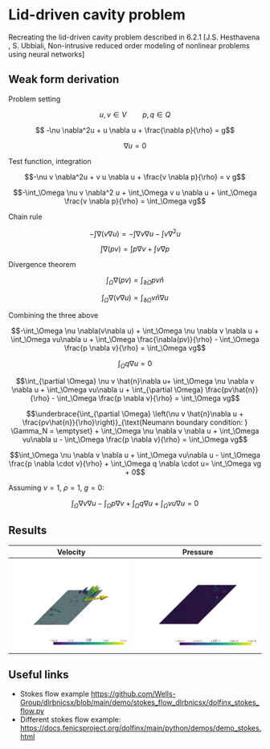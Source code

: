 # Lid-driven cavity problem
Recreating the lid-driven cavity problem described in 6.2.1 [J.S. Hesthavena , S. Ubbiali, Non-intrusive reduced order modeling of nonlinear problems using neural networks]

## Weak form derivation
Problem setting

$$u, v \in V \qquad p, q \in Q$$

$$ -\nu \nabla^2u + u \nabla u + \frac{\nabla p}{\rho} = g$$

$$ \nabla u = 0$$

Test function, integration

$$-\nu v \nabla^2u + v u \nabla u + \frac{v \nabla p}{\rho} = v g$$

$$-\int_\Omega \nu v \nabla^2 u + \int_\Omega v u \nabla u + \int_\Omega \frac{v \nabla p}{\rho} = \int_\Omega vg$$

Chain rule

$$-\int \nabla(v\nabla u) = - \int \nabla v \nabla u - \int v \nabla ^2 u$$

$$ \int \nabla (pv) = \int p \nabla v + \int v \nabla p$$

Divergence theorem

$$\int_\Omega \nabla (pv) = \int _{\partial \Omega} pv\hat{n}$$

$$ \int_\Omega \nabla (v \nabla u) = \int_{\partial \Omega} v \hat{n}\nabla u$$

Combining the three above

$$-\int_\Omega \nu \nabla(v\nabla u) + \int_\Omega \nu \nabla v \nabla u + \int_\Omega vu\nabla u + \int_\Omega \frac{\nabla(pv)}{\rho} - \int_\Omega \frac{p \nabla v}{\rho} = \int_\Omega vg$$

$$ \int_\Omega q \nabla u = 0$$

$$\int_{\partial \Omega} \nu v \hat{n}\nabla u+ \int_\Omega \nu \nabla v \nabla u + \int_\Omega vu\nabla u + \int_{\partial \Omega} \frac{pv\hat{n}}{\rho} - \int_\Omega \frac{p \nabla v}{\rho} = \int_\Omega vg$$

$$\underbrace{\int_{\partial \Omega} \left(\nu v \hat{n}\nabla u +  \frac{pv\hat{n}}{\rho}\right)}_{\text{Neumann boundary condition: } \Gamma_N = \emptyset} + \int_\Omega \nu \nabla v \nabla u + \int_\Omega vu\nabla u - \int_\Omega \frac{p \nabla v}{\rho} = \int_\Omega vg$$

$$\int_\Omega \nu \nabla v \nabla u + \int_\Omega vu\nabla u - \int_\Omega \frac{p \nabla \cdot v}{\rho} + \int_\Omega q \nabla \cdot u= \int_\Omega vg + 0$$

Assuming $\nu = 1$, $\rho = 1$, $g=0$:

$$\int_\Omega \nabla v \nabla u - \int_\Omega p \nabla v  + \int_\Omega q \nabla u + \int_\Omega vu\nabla u = 0$$

## Results

Velocity             |  Pressure
:-------------------------:|:-------------------------:
![](velocity.png)  |  ![](pressure.png)

## Useful links
* Stokes flow example https://github.com/Wells-Group/dlrbnicsx/blob/main/demo/stokes_flow_dlrbnicsx/dolfinx_stokes_flow.py
* Different stokes flow example: https://docs.fenicsproject.org/dolfinx/main/python/demos/demo_stokes.html
